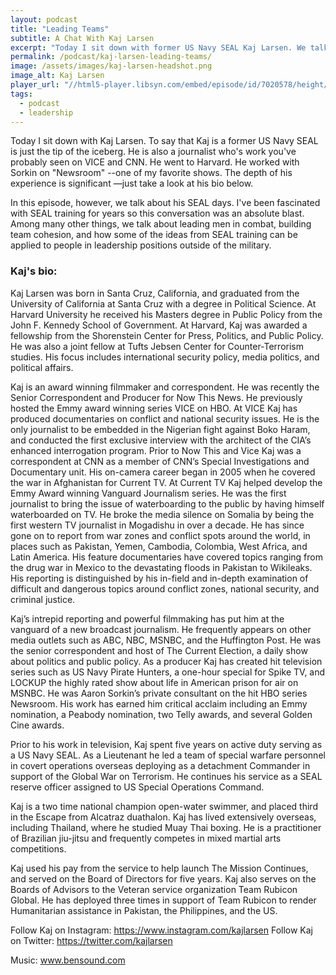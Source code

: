 ```yaml
---
layout: podcast
title: "Leading Teams"
subtitle: A Chat With Kaj Larsen
excerpt: "Today I sit down with former US Navy SEAL Kaj Larsen. We talk about leading men in combat, building team cohesion, and other ideas that can be applied by anyone in a leadership position."
permalink: /podcast/kaj-larsen-leading-teams/
image: /assets/images/kaj-larsen-headshot.png
image_alt: Kaj Larsen
player_url: "//html5-player.libsyn.com/embed/episode/id/7020578/height/90/theme/custom/autoplay/no/autonext/no/thumbnail/yes/preload/no/no_addthis/no/direction/forward/render-playlist/no/custom-color/000000/"
tags:
  - podcast
  - leadership
---
```


Today I sit down with Kaj Larsen. To say that Kaj is a former US Navy SEAL is just the tip of the iceberg. He is also a journalist who's work you've probably seen on VICE and CNN. He went to Harvard. He worked with Sorkin on "Newsroom" --one of my favorite shows. The depth of his experience is significant —just take a look at his bio below.

In this episode, however, we talk about his SEAL days. I've been fascinated with SEAL training for years so this conversation was an absolute blast. Among many other things, we talk about leading men in combat, building team cohesion, and how some of the ideas from SEAL training can be applied to people in leadership positions outside of the military.

### Kaj's bio:

Kaj Larsen was born in Santa Cruz, California, and graduated from the University of California at Santa Cruz with a degree in Political Science.  At Harvard University he received his Masters degree in Public Policy from the John F. Kennedy School of Government. At Harvard, Kaj was awarded a fellowship from the Shorenstein Center for Press, Politics, and Public Policy. He was also a joint fellow at Tufts Jebsen Center for Counter-Terrorism studies. His focus includes international security policy, media politics, and political affairs.

Kaj is an award winning filmmaker and correspondent. He was recently the Senior Correspondent and Producer for Now This News. He previously hosted the Emmy award winning series VICE on HBO. At VICE Kaj has produced documentaries on conflict and national security issues. He is the only journalist to be embedded in the Nigerian fight against Boko Haram, and conducted the first exclusive interview with the architect of the CIA’s enhanced interrogation program. Prior to Now This and Vice Kaj was a correspondent at CNN as a member of CNN’s Special Investigations and Documentary unit. His on-camera career began in 2005 when he covered the war in Afghanistan for Current TV.  At Current TV Kaj helped develop the Emmy Award winning Vanguard Journalism series. He was the first journalist to bring the issue of waterboarding to the public by having himself waterboarded on TV.  He broke the media silence on Somalia by being the first western TV journalist in Mogadishu in over a decade. He has since gone on to report from war zones and conflict spots around the world, in places such as Pakistan, Yemen, Cambodia, Colombia, West Africa, and Latin America. His feature documentaries have covered topics ranging from the drug war in Mexico to the devastating floods in Pakistan to Wikileaks. His reporting is distinguished by his in-field and in-depth examination of difficult and dangerous topics around conflict zones, national security, and criminal justice. 

Kaj’s intrepid reporting and powerful filmmaking has put him at the vanguard of a new broadcast journalism.  He frequently appears on other media outlets such as ABC, NBC, MSNBC, and the Huffington Post.  He was the senior correspondent and host of The Current Election, a daily show about politics and public policy.  As a producer Kaj has created hit television series such as US Navy Pirate Hunters, a one-hour special for Spike TV, and LOCKUP the highly rated show about life in American prison for air on MSNBC. He was Aaron Sorkin’s private consultant on the hit HBO series Newsroom. His work has earned him critical acclaim including an Emmy nomination, a Peabody nomination, two Telly awards, and several Golden Cine awards.

Prior to his work in television, Kaj spent five years on active duty serving as a US Navy SEAL.  As a Lieutenant he led a team of special warfare personnel in covert operations overseas deploying as a detachment Commander in support of the Global War on Terrorism.   He continues his service as a SEAL reserve officer assigned to US Special Operations Command.

Kaj is a two time national champion open-water swimmer, and placed third in the Escape from Alcatraz duathalon.  Kaj has lived extensively overseas, including Thailand, where he studied Muay Thai boxing.  He is a practitioner of Brazilian jiu-jitsu and frequently competes in mixed martial arts competitions.

Kaj used his pay from the service to help launch The Mission Continues, and served on the Board of Directors for five years.  Kaj also serves on the Boards of Advisors to the Veteran service organization Team Rubicon Global. He has deployed three times in support of Team Rubicon to render Humanitarian assistance in Pakistan, the Philippines, and the US. 

Follow Kaj on Instagram: https://www.instagram.com/kajlarsen
Follow Kaj on Twitter: https://twitter.com/kajlarsen

Music: www.bensound.com



